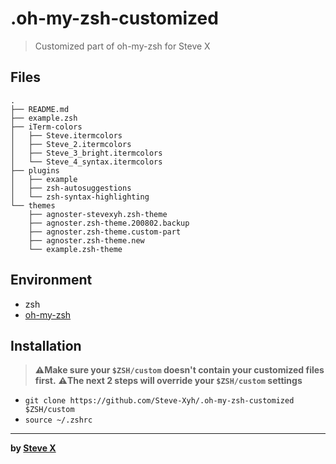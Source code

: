 # .oh-my-zsh-customized

> Customized part of oh-my-zsh for Steve X


## Files  
```  
.
├── README.md
├── example.zsh
├── iTerm-colors
│   ├── Steve.itermcolors
│   ├── Steve_2.itermcolors
│   ├── Steve_3_bright.itermcolors
│   └── Steve_4_syntax.itermcolors
├── plugins
│   ├── example
│   ├── zsh-autosuggestions
│   └── zsh-syntax-highlighting
└── themes
    ├── agnoster-stevexyh.zsh-theme
    ├── agnoster.zsh-theme.200802.backup
    ├── agnoster.zsh-theme.custom-part
    ├── agnoster.zsh-theme.new
    └── example.zsh-theme
```  

## Environment
- zsh
- [oh-my-zsh](https://github.com/ohmyzsh/ohmyzsh)

## Installation  
> **⚠️Make sure your `$ZSH/custom` doesn't contain your customized files first.**
> **⚠️The next 2 steps will override your `$ZSH/custom` settings**
- `git clone https://github.com/Steve-Xyh/.oh-my-zsh-customized $ZSH/custom`
- `source ~/.zshrc`

---  
**by [Steve X](https://github.com/Steve-Xyh/.oh-my-zsh-customized)**  